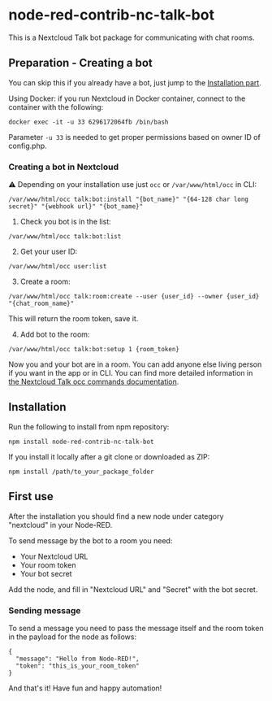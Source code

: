 # node-red-contrib-nc-talk-bot
This is a Nextcloud Talk bot package for communicating with chat rooms.

## Preparation - Creating a bot
You can skip this if you already have a bot, just jump to the [Installation part](/#installation).

Using Docker: if you run Nextcloud in Docker container, connect to the container with the following:
```
docker exec -it -u 33 6296172064fb /bin/bash
```

Parameter `-u 33` is needed to get proper permissions based on owner ID of config.php.

### Creating a bot in Nextcloud
⚠️ Depending on your installation use just `occ` or `/var/www/html/occ` in CLI:
```
/var/www/html/occ talk:bot:install "{bot_name}" "{64-128 char long secret}" "{webhook url}" "{bot_name}"
```

1. Check you bot is in the list:
```
/var/www/html/occ talk:bot:list
```

2. Get your user ID:
```
/var/www/html/occ user:list
```

3. Create a room:
```
/var/www/html/occ talk:room:create --user {user_id} --owner {user_id} "{chat_room_name}"
```
This will return the room token, save it.

4. Add bot to the room:
```
/var/www/html/occ talk:bot:setup 1 {room_token}
```

Now you and your bot are in a room. You can add anyone else living person if you want in the app or in CLI.
You can find more detailed information in [the Nextcloud Talk occ commands documentation](https://nextcloud-talk.readthedocs.io/en/latest/occ/).

## Installation
Run the following to install from npm repository:
```
npm install node-red-contrib-nc-talk-bot
```

If you install it locally after a git clone or downloaded as ZIP:
```
npm install /path/to_your_package_folder
```

## First use
After the installation you should find a new node under category "nextcloud" in your Node-RED.

To send message by the bot to a room you need:
- Your Nextcloud URL
- Your room token
- Your bot secret

Add the node, and fill in "Nextcloud URL" and "Secret" with the bot secret.

### Sending message
To send a message you need to pass the message itself and the room token in the payload for the node as follows:
```
{
  "message": "Hello from Node-RED!",
  "token": "this_is_your_room_token"
}
```

And that's it! Have fun and happy automation!



